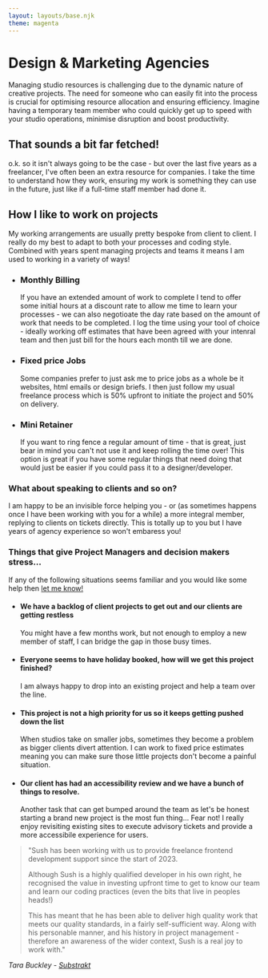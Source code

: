 ```yaml
---
layout: layouts/base.njk
theme: magenta
---
```

<div class="left flow">
<div>
<h1 class="title">Design & Marketing Agencies</h1>

<p>Managing studio resources is challenging due to the dynamic nature of creative projects. The need for someone who can easily fit into the process is crucial for optimising resource allocation and ensuring efficiency. Imagine having a temporary team member who could quickly get up to speed with your studio operations, minimise disruption and boost productivity. </p>

<h2 class="title">That sounds a bit far fetched!</h2>
<p>
o.k. so it isn't always going to be the case - but over the last five years as a freelancer, I've often been an extra resource for companies. I take the time to understand how they work, ensuring my work is something they can use in the future, just like if a full-time staff member had done it. </p>

<h2 class="title">How I like to work on projects</h2>
<p>My working arrangements are usually pretty bespoke from client to client. I really do my best to adapt to both your processes and coding style. Combined with years spent managing projects and teams it means I am used to working in a variety of ways! </p>

<ul><li>
<h3>Monthly Billing</h3>
<p>If you have an extended amount of work to complete I tend to offer some initial hours at a discount rate to allow me time to learn your processes - we can also negotioate the day rate based on the amount of work that needs to be completed. I log the time using your tool of choice - ideally working off estimates that have been agreed with your intenral team and then just bill for the hours each month till we are done. </p></li>
<li>
<h3>Fixed price Jobs</h3>
<p>
Some companies prefer to just ask me to price jobs as a whole be it websites, html emails or design briefs. I then just follow my usual freelance process which is 50% upfront to initiate the project and 50% on delivery.</p></li>
<li>
<h3>Mini Retainer</h3>
<p>
If you want to ring fence a regular amount of time - that is great, just bear in mind you can't not use it and keep rolling the time over! This option is great if you have some regular things that need doing that would just be easier if you could pass it to a designer/developer.</p></li>
</ul>
<h3 class="title">What about speaking to clients and so on?</h2>
<p>I am happy to be an invisible force helping you - or (as sometimes happens once I have been working with you for a while) a more integral member, replying to clients on tickets directly. This is totally up to you but I have years of agency experience so won't embaress you! </p>
</div>
</div>
<div class="right flow">

<div class="calling-card calling-card--about">
<h3>Things that give Project Managers and decision makers stress...</h3>
<p>If any of the following situations seems familiar and you would like some help then <a href="/contact/">let me know!</a></p>
<ul>
  <li><h4>We have a backlog of client projects to get out and our clients are getting restless</h4>
      <p>You might have a few months work, but not enough to employ a new member of staff, I can bridge the gap in those busy times.</p>
  </li>
  <li><h4>Everyone seems to have holiday booked, how will we get this project finished?</h4>
<p>I am always happy to drop into an existing project and help a team over the line. </p></li>
  <li><h4>This project is not a high priority for us so it keeps getting pushed down the list</h4>
<p>When studios take on smaller jobs, sometimes they become a problem as bigger clients divert attention. I can work to fixed price estimates meaning you can make sure those little projects don't become a painful situation.</p></li>
 <li><h4>Our client has had an accessibility review and we have a bunch of things to resolve.</h4>
<p>Another task that can get bumped around the team as let's be honest starting a brand new project is the most fun thing... Fear not! I really enjoy revisiting existing sites to execute advisory tickets and provide a more accessibile experience for users.</p></li>
</ul>
</div>
<div class="paper">
<blockquote><p>"Sush has been working with us to provide freelance frontend development support since the start of 2023.</p><p> Although Sush is a highly qualified developer in his own right, he recognised the value in investing upfront time to get to know our team and learn our coding practices (even the bits that live in peoples heads!)</p> <p>This has meant that he has been able to deliver high quality work that meets our quality standards, in a fairly self-sufficient way. Along with his personable manner, and his history in project management - therefore an awareness of the wider context, Sush is a real joy to work with."</p></blockquote>
<cite>Tara Buckley - <a href="https://substrakt.com/">Substrakt</a></cite>
</div>
</div>